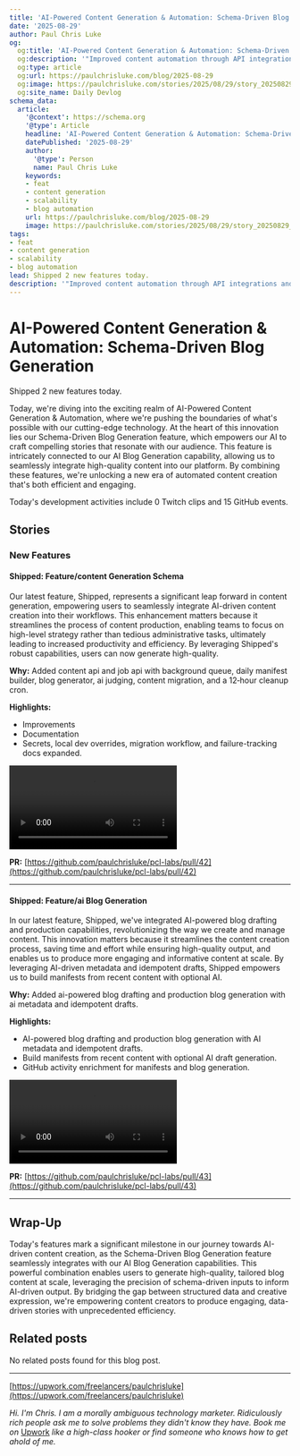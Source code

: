 ```yaml
---
title: 'AI-Powered Content Generation & Automation: Schema-Driven Blog Generation'
date: '2025-08-29'
author: Paul Chris Luke
og:
  og:title: 'AI-Powered Content Generation & Automation: Schema-Driven Blog Generation'
  og:description: '"Improved content automation through API integrations and background jobs, enabling efficient drafting and publishing of enriched content."'
  og:type: article
  og:url: https://paulchrisluke.com/blog/2025-08-29
  og:image: https://paulchrisluke.com/stories/2025/08/29/story_20250829_pr42_01_intro.png
  og:site_name: Daily Devlog
schema_data:
  article:
    '@context': https://schema.org
    '@type': Article
    headline: 'AI-Powered Content Generation & Automation: Schema-Driven Blog Generation'
    datePublished: '2025-08-29'
    author:
      '@type': Person
      name: Paul Chris Luke
    keywords:
    - feat
    - content generation
    - scalability
    - blog automation
    url: https://paulchrisluke.com/blog/2025-08-29
    image: https://paulchrisluke.com/stories/2025/08/29/story_20250829_pr42_01_intro.png
tags:
- feat
- content generation
- scalability
- blog automation
lead: Shipped 2 new features today.
description: '"Improved content automation through API integrations and background jobs, enabling efficient drafting and publishing of enriched content."'
---
```



# AI-Powered Content Generation & Automation: Schema-Driven Blog Generation

Shipped 2 new features today.


Today, we're diving into the exciting realm of AI-Powered Content Generation & Automation, where we're pushing the boundaries of what's possible with our cutting-edge technology. At the heart of this innovation lies our Schema-Driven Blog Generation feature, which empowers our AI to craft compelling stories that resonate with our audience. This feature is intricately connected to our AI Blog Generation capability, allowing us to seamlessly integrate high-quality content into our platform. By combining these features, we're unlocking a new era of automated content creation that's both efficient and engaging.

Today's development activities include 0 Twitch clips and 15 GitHub events.

## Stories

### New Features

#### Shipped: Feature/content Generation Schema

Our latest feature, Shipped, represents a significant leap forward in content generation, empowering users to seamlessly integrate AI-driven content creation into their workflows. This enhancement matters because it streamlines the process of content production, enabling teams to focus on high-level strategy rather than tedious administrative tasks, ultimately leading to increased productivity and efficiency. By leveraging Shipped's robust capabilities, users can now generate high-quality.


**Why:** Added content api and job api with background queue, daily manifest builder, blog generator, ai judging, content migration, and a 12‑hour cleanup cron.

**Highlights:**
- Improvements
- Documentation
- Secrets, local dev overrides, migration workflow, and failure-tracking docs expanded.

<video controls src="/stories/2025/08/29/story_20250829_pr42.mp4"></video>

**PR:** [https://github.com/paulchrisluke/pcl-labs/pull/42](https://github.com/paulchrisluke/pcl-labs/pull/42)

---

#### Shipped: Feature/ai Blog Generation

In our latest feature, Shipped, we've integrated AI-powered blog drafting and production capabilities, revolutionizing the way we create and manage content. This innovation matters because it streamlines the content creation process, saving time and effort while ensuring high-quality output, and enables us to produce more engaging and informative content at scale. By leveraging AI-driven metadata and idempotent drafts, Shipped empowers us to build manifests from recent content with optional AI.


**Why:** Added ai-powered blog drafting and production blog generation with ai metadata and idempotent drafts.

**Highlights:**
- AI-powered blog drafting and production blog generation with AI metadata and idempotent drafts.
- Build manifests from recent content with optional AI draft generation.
- GitHub activity enrichment for manifests and blog generation.

<video controls src="/stories/2025/08/29/story_20250829_pr43.mp4"></video>

**PR:** [https://github.com/paulchrisluke/pcl-labs/pull/43](https://github.com/paulchrisluke/pcl-labs/pull/43)

---


## Wrap-Up

Today's features mark a significant milestone in our journey towards AI-driven content creation, as the Schema-Driven Blog Generation feature seamlessly integrates with our AI Blog Generation capabilities. This powerful combination enables users to generate high-quality, tailored blog content at scale, leveraging the precision of schema-driven inputs to inform AI-driven output. By bridging the gap between structured data and creative expression, we're empowering content creators to produce engaging, data-driven stories with unprecedented efficiency.

## Related posts

No related posts found for this blog post.

---

[https://upwork.com/freelancers/paulchrisluke](https://upwork.com/freelancers/paulchrisluke)

_Hi. I'm Chris. I am a morally ambiguous technology marketer. Ridiculously rich people ask me to solve problems they didn't know they have. Book me on_ [Upwork](https://upwork.com/freelancers/paulchrisluke) _like a high-class hooker or find someone who knows how to get ahold of me._